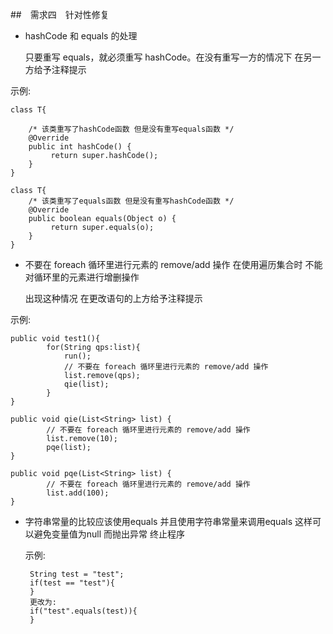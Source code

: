##　需求四　针对性修复

- hashCode 和 equals 的处理

   只要重写 equals，就必须重写 hashCode。在没有重写一方的情况下 
   在另一方给予注释提示
     
示例:
    
    class T{
        
        /* 该类重写了hashCode函数 但是没有重写equals函数 */
        @Override
        public int hashCode() {
             return super.hashCode();
        }
    }
    
    class T{
        /* 该类重写了equals函数 但是没有重写hashCode函数 */
        @Override
        public boolean equals(Object o) {
             return super.equals(o);
        }
    }
    

- 不要在 foreach 循环里进行元素的 remove/add 操作
  在使用遍历集合时 不能对循环里的元素进行增删操作
  
  出现这种情况 在更改语句的上方给予注释提示

示例: 
    
    public void test1(){
            for(String qps:list){
                run();
                // 不要在 foreach 循环里进行元素的 remove/add 操作
                list.remove(qps);
                qie(list);
            }
    }
    
    public void qie(List<String> list) {
            // 不要在 foreach 循环里进行元素的 remove/add 操作
            list.remove(10);
            pqe(list);
    }
    
    public void pqe(List<String> list) {
            // 不要在 foreach 循环里进行元素的 remove/add 操作
            list.add(100);
    }
    
-  字符串常量的比较应该使用equals 并且使用字符串常量来调用equals 这样可以避免变量值为null 而抛出异常 终止程序
    
    示例:
        
        String test = "test";
        if(test == "test"){
        }
        更改为:
        if("test".equals(test)){
        }
        
